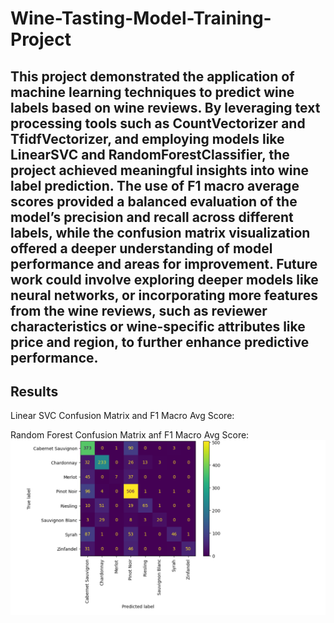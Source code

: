 # Wine-Tasting-Model-Training-Project
## This project demonstrated the application of machine learning techniques to predict wine labels based on wine reviews. By leveraging text processing tools such as CountVectorizer and TfidfVectorizer, and employing models like LinearSVC and RandomForestClassifier, the project achieved meaningful insights into wine label prediction. The use of F1 macro average scores provided a balanced evaluation of the model’s precision and recall across different labels, while the confusion matrix visualization offered a deeper understanding of model performance and areas for improvement. Future work could involve exploring deeper models like neural networks, or incorporating more features from the wine reviews, such as reviewer characteristics or wine-specific attributes like price and region, to further enhance predictive performance.
## Results
Linear SVC Confusion Matrix and F1 Macro Avg Score:


Random Forest Confusion Matrix anf F1 Macro Avg Score:
![Random Forest Confusion Matrix](./RandomForestConfusionMatrix.png)

